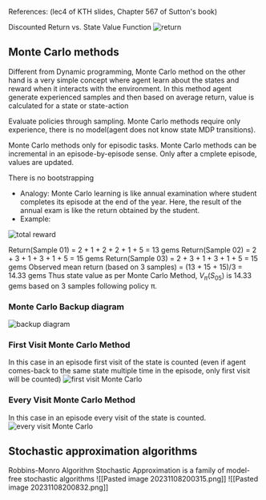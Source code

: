 References: 
(lec4 of KTH slides, Chapter 567 of Sutton's book)

Discounted Return vs. State Value Function
![return](https://miro.medium.com/v2/resize:fit:828/format:webp/0*Mx-nOpbgmkXDoKmO.png)
## Monte Carlo methods
Different from Dynamic programming, 
Monte Carlo method on the other hand is a very simple concept where agent learn about the states and reward when it interacts with the environment. In this method agent generate experienced samples and then based on average return, value is calculated for a state or state-action

Evaluate policies through sampling. Monte Carlo methods require only experience, there is no model(agent does not know state MDP transitions). 

Monte Carlo methods only for episodic tasks. Monte Carlo methods can be incremental in an episode-by-episode sense. Only after a cmplete episode, values are updated.

There is no bootstrapping

- Analogy: Monte Carlo learning is like annual examination where student completes its episode at the end of the year. Here, the result of the annual exam is like the return obtained by the student.
- Example:

![total reward](https://miro.medium.com/v2/resize:fit:1100/format:webp/0*8H_U9U2SYes8MhlA.png)

Return(Sample 01) = 2 + 1 + 2 + 2 + 1 + 5 = 13 gems
Return(Sample 02) = 2 + 3 + 1 + 3 + 1 + 5 = 15 gems
Return(Sample 03) = 2 + 3 + 1 + 3 + 1 + 5 = 15 gems
Observed mean return (based on 3 samples) = (13 + 15 + 15)/3 = 14.33 gems
Thus state value as per Monte Carlo Method, $V_{\pi}(S_{05})$ is 14.33 gems based on 3 samples following policy π.


### Monte Carlo Backup diagram
![backup diagram](https://miro.medium.com/v2/resize:fit:1100/format:webp/0*_BZ7de2MQZHLUGud.png)

### First Visit Monte Carlo Method
In this case in an episode first visit of the state is counted (even if agent comes-back to the same state multiple time in the episode, only first visit will be counted)
![first visit Monte Carlo](https://miro.medium.com/v2/resize:fit:1100/format:webp/0*7OfkMiUYKF-YehrC.png)

### Every Visit Monte Carlo Method
In this case in an episode every visit of the state is counted.
![every visit Monte Carlo](https://miro.medium.com/v2/resize:fit:1100/format:webp/0*dzOaC4UyiB_X0Vf2.png)


## Stochastic approximation algorithms
Robbins-Monro Algorithm
Stochastic Approximation is a family of model-free stochastic algorithms
![[Pasted image 20231108200315.png]]
![[Pasted image 20231108200832.png]]


